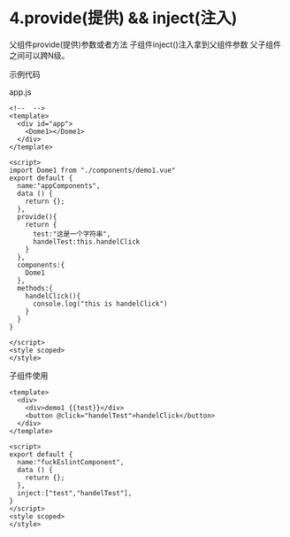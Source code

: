 # 4.provide(提供) && inject(注入)

父组件provide(提供)参数或者方法 子组件inject()注入拿到父组件参数 父子组件之间可以跨N级。

示例代码

app.js

```vue
<!--  -->
<template>
  <div id="app">
    <Dome1></Dome1>
  </div>
</template>

<script>
import Dome1 from "./components/demo1.vue"
export default {
  name:"appComponents",
  data () {
    return {};
  },
  provide(){
    return {
      test:"这是一个字符串",
      handelTest:this.handelClick
    }
  },
  components:{
    Dome1
  },
  methods:{
    handelClick(){
      console.log("this is handelClick")
    }
  }
}

</script>
<style scoped>
</style>
```

子组件使用

```vue
<template>
  <div>
    <div>demo1 {{test}}</div>
    <button @click="handelTest">handelClick</button>
  </div>
</template>

<script>
export default {
  name:"fuckEslintComponent",
  data () {
    return {};
  },
  inject:["test","handelTest"],
}
</script>
<style scoped>
</style>
```



